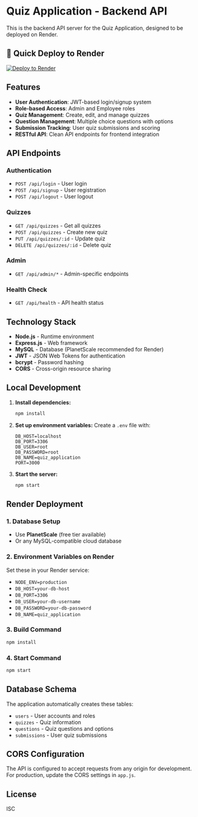 # Quiz Application - Backend API

This is the backend API server for the Quiz Application, designed to be deployed on Render.

## 🚀 Quick Deploy to Render

[![Deploy to Render](https://render.com/images/deploy-to-render-button.svg)](https://render.com/deploy)

## Features

- **User Authentication**: JWT-based login/signup system
- **Role-based Access**: Admin and Employee roles
- **Quiz Management**: Create, edit, and manage quizzes
- **Question Management**: Multiple choice questions with options
- **Submission Tracking**: User quiz submissions and scoring
- **RESTful API**: Clean API endpoints for frontend integration

## API Endpoints

### Authentication
- `POST /api/login` - User login
- `POST /api/signup` - User registration
- `POST /api/logout` - User logout

### Quizzes
- `GET /api/quizzes` - Get all quizzes
- `POST /api/quizzes` - Create new quiz
- `PUT /api/quizzes/:id` - Update quiz
- `DELETE /api/quizzes/:id` - Delete quiz

### Admin
- `GET /api/admin/*` - Admin-specific endpoints

### Health Check
- `GET /api/health` - API health status

## Technology Stack

- **Node.js** - Runtime environment
- **Express.js** - Web framework
- **MySQL** - Database (PlanetScale recommended for Render)
- **JWT** - JSON Web Tokens for authentication
- **bcrypt** - Password hashing
- **CORS** - Cross-origin resource sharing

## Local Development

1. **Install dependencies:**
   ```bash
   npm install
   ```

2. **Set up environment variables:**
   Create a `.env` file with:
   ```env
   DB_HOST=localhost
   DB_PORT=3306
   DB_USER=root
   DB_PASSWORD=root
   DB_NAME=quiz_application
   PORT=3000
   ```

3. **Start the server:**
   ```bash
   npm start
   ```

## Render Deployment

### 1. Database Setup
- Use **PlanetScale** (free tier available)
- Or any MySQL-compatible cloud database

### 2. Environment Variables on Render
Set these in your Render service:
- `NODE_ENV=production`
- `DB_HOST=your-db-host`
- `DB_PORT=3306`
- `DB_USER=your-db-username`
- `DB_PASSWORD=your-db-password`
- `DB_NAME=quiz_application`

### 3. Build Command
```bash
npm install
```

### 4. Start Command
```bash
npm start
```

## Database Schema

The application automatically creates these tables:
- `users` - User accounts and roles
- `quizzes` - Quiz information
- `questions` - Quiz questions and options
- `submissions` - User quiz submissions

## CORS Configuration

The API is configured to accept requests from any origin for development. For production, update the CORS settings in `app.js`.

## License

ISC
